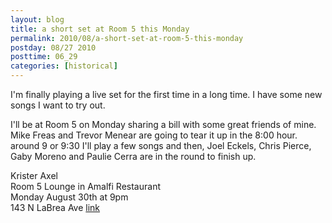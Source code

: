 ```yaml
---
layout: blog
title: a short set at Room 5 this Monday
permalink: 2010/08/a-short-set-at-room-5-this-monday
postday: 08/27 2010
posttime: 06_29
categories: [historical]
---
```


<p>I'm finally playing a live set for the first time in a long time. I have some new songs I want to try out.</p>
<p>I'll be at Room 5 on Monday sharing a bill with some great friends of mine. Mike Freas and Trevor Menear are going to tear it up in the 8:00 hour. around 9 or 9:30 I'll play a few songs and then, Joel Eckels, Chris Pierce, Gaby Moreno and Paulie Cerra are in the round to finish up.</p>
<p>Krister Axel<br />
Room 5 Lounge in Amalfi Restaurant<br />
Monday August 30th at 9pm<br />
143 N LaBrea Ave <a href="http://maps.google.com/maps?f=q&amp;source=s_q&amp;hl=en&amp;geocode=&amp;q=143+N+La+Brea+Ave,+Los+Angeles,+CA+90036&amp;sll=34.074954,-118.344197&amp;sspn=0.011731,0.021479&amp;ie=UTF8&amp;hq=&amp;hnear=143+N+La+Brea+Ave,+Los+Angeles,+California+90036&amp;z=16" target="_blank">link</a></p>
